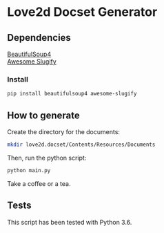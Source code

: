 # Love2d Docset Generator

## Dependencies

[BeautifulSoup4](https://www.crummy.com/software/BeautifulSoup/bs4/doc/)  
[Awesome Slugify](https://github.com/dimka665/awesome-slugify)

### Install

```bash
pip install beautifulsoup4 awesome-slugify
```

## How to generate

Create the directory for the documents:

```bash
mkdir love2d.docset/Contents/Resources/Documents
```

Then, run the python script:

```bash
python main.py
```

Take a coffee or a tea.

## Tests

This script has been tested with Python 3.6.
